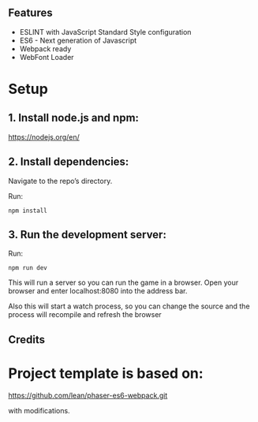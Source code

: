 ## Features
- ESLINT with JavaScript Standard Style configuration
- ES6 - Next generation of Javascript
- Webpack ready
- WebFont Loader

# Setup

## 1. Install node.js and npm:

https://nodejs.org/en/


## 2. Install dependencies:

Navigate to the repo’s directory.

Run:

```npm install``` 

## 3. Run the development server:

Run:

```npm run dev```

This will run a server so you can run the game in a browser.
Open your browser and enter localhost:8080 into the address bar.

Also this will start a watch process, so you can change the source and the process will recompile and refresh the browser

## Credits

# Project template is based on:

https://github.com/lean/phaser-es6-webpack.git

with modifications.
